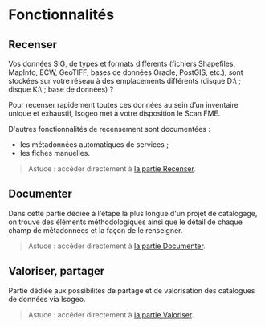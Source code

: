 # Fonctionnalités

## Recenser

Vos données SIG, de types et formats différents (fichiers Shapefiles, MapInfo, ECW, GeoTIFF, bases de données Oracle, PostGIS, etc.), sont stockées sur votre réseau à des emplacements différents (disque D:\\ ; disque K:\\ ; base de données) ?

Pour recenser rapidement toutes ces données au sein d’un inventaire unique et exhaustif, Isogeo met à votre disposition le Scan FME.

D&apos;autres fonctionnalités de recensement sont documentées :

* les métadonnées automatiques de services ;
* les fiches manuelles.

> Astuce : accéder directement à [la partie Recenser](inventory/index.html).

## Documenter

Dans cette partie dédiée à l&apos;étape la plus longue d&apos;un projet de catalogage, on trouve des éléments méthodologiques ainsi que le détail de chaque champ de métadonnées et la façon de le renseigner.

> Astuce : accéder directement à [la partie Documenter](documentation/index.html).

## Valoriser, partager

Partie dédiée aux possibilités de partage et de valorisation des catalogues de données via Isogeo.

> Astuce : accéder directement à [la partie Valoriser](publish/index.html).

